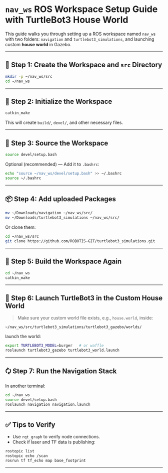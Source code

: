 # `nav_ws` ROS Workspace Setup Guide with TurtleBot3 House World

This guide walks you through setting up a ROS workspace named `nav_ws` with two folders: `navigation` and `turtlebot3_simulations`, and launching  custom **house world** in Gazebo.

---

## 📁 Step 1: Create the Workspace and `src` Directory

```bash
mkdir -p ~/nav_ws/src
cd ~/nav_ws
```

---

## 🔧 Step 2: Initialize the Workspace

```bash
catkin_make
```

This will create `build/`, `devel/`, and other necessary files.

---

## 🧠 Step 3: Source the Workspace

```bash
source devel/setup.bash
```

Optional (recommended) — Add it to `.bashrc`:

```bash
echo "source ~/nav_ws/devel/setup.bash" >> ~/.bashrc
source ~/.bashrc
```

---

## 📦 Step 4: Add uploaded Packages



```bash
mv ~/Downloads/navigation ~/nav_ws/src/
mv ~/Downloads/turtlebot3_simulations ~/nav_ws/src/
```

Or clone them:

```bash
cd ~/nav_ws/src
git clone https://github.com/ROBOTIS-GIT/turtlebot3_simulations.git
```

---

## 🚠 Step 5: Build the Workspace Again

```bash
cd ~/nav_ws
catkin_make
```

---

## 🧽 Step 6: Launch TurtleBot3 in the Custom House World

> Make sure your custom world file exists, e.g., `house.world`, inside:

```
~/nav_ws/src/turtlebot3_simulations/turtlebot3_gazebo/worlds/
```



 launch the world:

```bash
export TURTLEBOT3_MODEL=burger   # or waffle
roslaunch turtlebot3_gazebo turtlebot3_world.launch
```

---

## 🗘 Step 7: Run the Navigation Stack

In another terminal:

```bash
cd ~/nav_ws
source devel/setup.bash
roslaunch navigation navigation.launch
```

---

## ✅ Tips to Verify

- Use `rqt_graph` to verify node connections.
- Check if laser and TF data is publishing:

```bash
rostopic list
rostopic echo /scan
rosrun tf tf_echo map base_footprint
```

---

